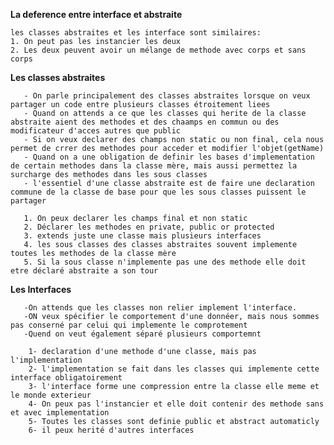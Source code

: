    **La deference entre interface et abstraite**
   
    les classes abstraites et les interface sont similaires:
    1. On peut pas les instancier les deux 
    2. Les deux peuvent avoir un mélange de methode avec corps et sans corps
 
   **Les classes abstraites**
        
       - On parle principalement des classes abstraites lorsque on veux partager un code entre plusieurs classes étroitement liees
       - Quand on attends a ce que les classes qui herite de la classe abstraite aient des methodes et des chaamps en commun ou des modificateur d'acces autres que public
       - Si on veux declarer des champs non static ou non final, cela nous permet de crrer des methodes pour acceder et modifier l'objet(getName)
       - Quand on a une obligation de definir les bases d'implementation de certain methodes dans la classe mère, mais aussi permettez la surcharge des methodes dans les sous classes
       - l'essentiel d'une classe abstraite est de faire une declaration commune de la classe de base pour que les sous classes puissent le partager
       
       1. On peux declarer les champs final et non static
       2. Déclarer les methodes en private, public or protected
       3. extends juste une classe mais plusieurs interfaces
       4. les sous classes des classes abstraites souvent implemente toutes les methodes de la classe mère
       5. Si la sous classe n'implemente pas une des methode elle doit etre déclaré abstraite a son tour
   
   
   **Les Interfaces**
        
       -On attends que les classes non relier implement l'interface.
       -ON veux spécifier le comportement d'une donnéer, mais nous sommes pas conserné par celui qui implemente le comprotement
       -Quend on veut également séparé plusieurs comportemnt
       
        1- declaration d'une methode d'une classe, mais pas l'implementation 
        2- l'implementation se fait dans les classes qui implemente cette interface obligatoirement
        3- l'interface forme une compression entre la classe elle meme et le monde exterieur
        4- On peux pas l'instancier et elle doit contenir des methode sans et avec implementation
        5- Toutes les classes sont definie public et abstract automaticly
        6- il peux herité d'autres interfaces